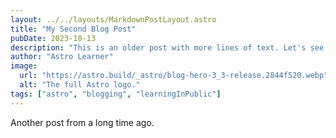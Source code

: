 ```yaml
---
layout: ../../layouts/MarkdownPostLayout.astro
title: "My Second Blog Post"
pubDate: 2023-10-13
description: "This is an older post with more lines of text. Let's see how long it can get before getting cut off."
author: "Astro Learner"
image:
  url: "https://astro.build/_astro/blog-hero-3_3-release.2844f520.webp"
  alt: "The full Astro logo."
tags: ["astro", "blogging", "learningInPublic"]
---
```


Another post from a long time ago.

